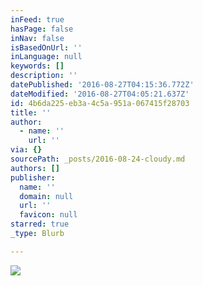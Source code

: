 ```yaml
---
inFeed: true
hasPage: false
inNav: false
isBasedOnUrl: ''
inLanguage: null
keywords: []
description: ''
datePublished: '2016-08-27T04:15:36.772Z'
dateModified: '2016-08-27T04:05:21.637Z'
id: 4b6da225-eb3a-4c5a-951a-067415f28703
title: ''
author:
  - name: ''
    url: ''
via: {}
sourcePath: _posts/2016-08-24-cloudy.md
authors: []
publisher:
  name: ''
  domain: null
  url: ''
  favicon: null
starred: true
_type: Blurb

---
```

![](https://the-grid-user-content.s3-us-west-2.amazonaws.com/989a92e3-df49-4c35-8bc0-8cef83bc27f3.jpg)